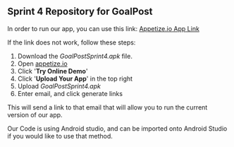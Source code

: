 ## Sprint 4 Repository for GoalPost

In order to run our app, you can use this link:
[Appetize.io App Link](https://appetize.io/app/vcndxgz7ezkqmqrrim2wxw2une)

If the link does not work, follow these steps:

1. Download the *GoalPostSprint4.apk* file.
2. Open [appetize.io](https://appetize.io/)
3. Click '**Try Online Demo**'
4. Click '**Upload Your App**' in the top right
5. Upload *GoalPostSprint4.apk*
6. Enter email, and click generate links

This will send a link to that email that will allow you to run the current version of our app.


Our Code is using Android studio, and can be imported onto Android Studio if you would like to use that method.
